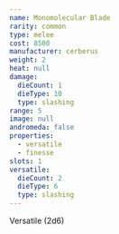 ```yaml
---
name: Monomolecular Blade
rarity: common
type: melee
cost: 8500
manufacturer: cerberus
weight: 2
heat: null
damage:
  dieCount: 1
  dieType: 10
  type: slashing
range: 5
image: null
andromeda: false
properties:
  - versatile
  - finesse
slots: 1
versatile:
  dieCount: 2
  dieType: 6
  type: slashing
---
```

Versatile (2d6)
